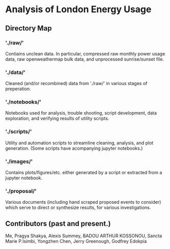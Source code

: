 # Analysis of London Energy Usage

## Directory Map

### './raw/'

 Contiains unclean data. In particular, compressed raw monthly power usage data, raw openweathermap bulk data, and unprocessed sunrise/sunset file.

### './data/'

 Cleaned (and/or recombined) data from './raw/' in various stages of preperation.

### './notebooks/'

 Notebooks used for analysis, trouble shooting, script development, data exploration, and verifying results of utility scripts.

### './scripts/'

 Utility and automation scripts to streamline cleaning, analysis, and plot generation. (Some scripts have acompanying jupyter notebooks.)


### './images/'

 Contains plots/figures/etc. either generated by a script or extracted from a jupyter notebook.


### './proposal/'

 Various documents (including hand scraped proposed events to consider) which serve to direct or synthesize results, for various investigations.

## Contributors (past and present.)
 Me, Pragya Shakya, Alexis Summey, BADOU ARTHUR KOSSONOU, Sancta Marie P.Isimbi, Yongzhen Chen, Jerry Greenough, Godfrey Edokpia

